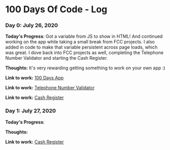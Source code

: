 # 100 Days Of Code - Log

### Day 0: July 26, 2020

**Today's Progress**: Got a variable from JS to show in HTML! And continued working on the app while taking a small break from FCC projects. I also added in code to make that variable persistent across page loads, which was great. I dove back into FCC projects as well, completing the Telephone Number Validator and starting the Cash Register.

**Thoughts:** It's very rewarding getting something to work on your own app :) 

**Link to work:** [100 Days App](https://codepen.io/Trinitui/pen/VweMVav)

**Link to work:** [Telephone Number Validator](https://www.freecodecamp.org/learn/javascript-algorithms-and-data-structures/javascript-algorithms-and-data-structures-projects/telephone-number-validator)

**Link to work:** [Cash Register](https://www.freecodecamp.org/learn/javascript-algorithms-and-data-structures/javascript-algorithms-and-data-structures-projects/cash-register)

### Day 1: July 27, 2020

**Today's Progress**: 

**Thoughts:** 

**Link to work:** [Cash Register](https://www.freecodecamp.org/learn/javascript-algorithms-and-data-structures/javascript-algorithms-and-data-structures-projects/cash-register)
